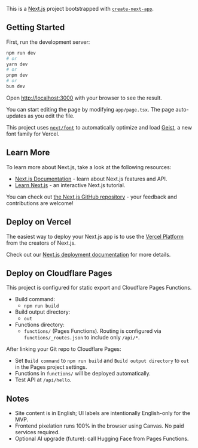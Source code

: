 This is a [Next.js](https://nextjs.org) project bootstrapped with [`create-next-app`](https://nextjs.org/docs/app/api-reference/cli/create-next-app).

## Getting Started

First, run the development server:

```bash
npm run dev
# or
yarn dev
# or
pnpm dev
# or
bun dev
```

Open [http://localhost:3000](http://localhost:3000) with your browser to see the result.

You can start editing the page by modifying `app/page.tsx`. The page auto-updates as you edit the file.

This project uses [`next/font`](https://nextjs.org/docs/app/building-your-application/optimizing/fonts) to automatically optimize and load [Geist](https://vercel.com/font), a new font family for Vercel.

## Learn More

To learn more about Next.js, take a look at the following resources:

- [Next.js Documentation](https://nextjs.org/docs) - learn about Next.js features and API.
- [Learn Next.js](https://nextjs.org/learn) - an interactive Next.js tutorial.

You can check out [the Next.js GitHub repository](https://github.com/vercel/next.js) - your feedback and contributions are welcome!

## Deploy on Vercel

The easiest way to deploy your Next.js app is to use the [Vercel Platform](https://vercel.com/new?utm_medium=default-template&filter=next.js&utm_source=create-next-app&utm_campaign=create-next-app-readme) from the creators of Next.js.

Check out our [Next.js deployment documentation](https://nextjs.org/docs/app/building-your-application/deploying) for more details.

## Deploy on Cloudflare Pages

This project is configured for static export and Cloudflare Pages Functions.

- Build command:
  - `npm run build`
- Build output directory:
  - `out`
- Functions directory:
  - `functions/` (Pages Functions). Routing is configured via `functions/_routes.json` to include only `/api/*`.

After linking your Git repo to Cloudflare Pages:
- Set `Build command` to `npm run build` and `Build output directory` to `out` in the Pages project settings.
- Functions in `functions/` will be deployed automatically.
- Test API at `/api/hello`.

## Notes
- Site content is in English; UI labels are intentionally English-only for the MVP.
- Frontend pixelation runs 100% in the browser using Canvas. No paid services required.
- Optional AI upgrade (future): call Hugging Face from Pages Functions.
